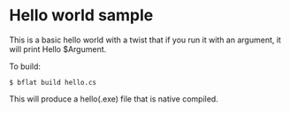 # Hello world sample

This is a basic hello world with a twist that if you run it with an argument, it will print Hello $Argument.

To build:

```console
$ bflat build hello.cs
```

This will produce a hello(.exe) file that is native compiled.
